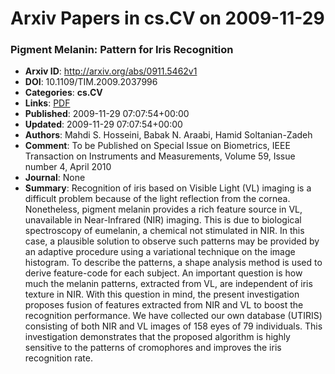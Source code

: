 # Arxiv Papers in cs.CV on 2009-11-29
### Pigment Melanin: Pattern for Iris Recognition
- **Arxiv ID**: http://arxiv.org/abs/0911.5462v1
- **DOI**: 10.1109/TIM.2009.2037996
- **Categories**: **cs.CV**
- **Links**: [PDF](http://arxiv.org/pdf/0911.5462v1)
- **Published**: 2009-11-29 07:07:54+00:00
- **Updated**: 2009-11-29 07:07:54+00:00
- **Authors**: Mahdi S. Hosseini, Babak N. Araabi, Hamid Soltanian-Zadeh
- **Comment**: To be Published on Special Issue on Biometrics, IEEE Transaction on
  Instruments and Measurements, Volume 59, Issue number 4, April 2010
- **Journal**: None
- **Summary**: Recognition of iris based on Visible Light (VL) imaging is a difficult problem because of the light reflection from the cornea. Nonetheless, pigment melanin provides a rich feature source in VL, unavailable in Near-Infrared (NIR) imaging. This is due to biological spectroscopy of eumelanin, a chemical not stimulated in NIR. In this case, a plausible solution to observe such patterns may be provided by an adaptive procedure using a variational technique on the image histogram. To describe the patterns, a shape analysis method is used to derive feature-code for each subject. An important question is how much the melanin patterns, extracted from VL, are independent of iris texture in NIR. With this question in mind, the present investigation proposes fusion of features extracted from NIR and VL to boost the recognition performance. We have collected our own database (UTIRIS) consisting of both NIR and VL images of 158 eyes of 79 individuals. This investigation demonstrates that the proposed algorithm is highly sensitive to the patterns of cromophores and improves the iris recognition rate.



